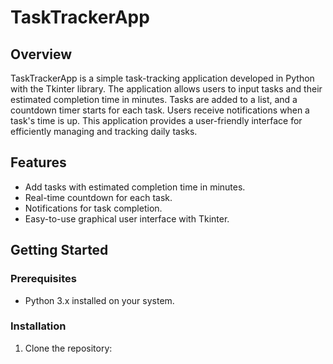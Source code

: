 # TaskTrackerApp

## Overview

TaskTrackerApp is a simple task-tracking application developed in Python with the Tkinter library. The application allows users to input tasks and their estimated completion time in minutes. Tasks are added to a list, and a countdown timer starts for each task. Users receive notifications when a task's time is up. This application provides a user-friendly interface for efficiently managing and tracking daily tasks.

## Features

- Add tasks with estimated completion time in minutes.
- Real-time countdown for each task.
- Notifications for task completion.
- Easy-to-use graphical user interface with Tkinter.

## Getting Started

### Prerequisites

- Python 3.x installed on your system.

### Installation

1. Clone the repository:

   ```bash git clone https://github.com/Cizr/Task-Tracker-.git


